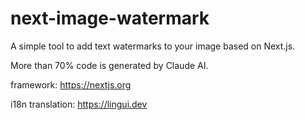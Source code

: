 # next-image-watermark

A simple tool to add text watermarks to your image based on Next.js.

More than 70% code is generated by Claude AI.

framework: https://nextjs.org

i18n translation: https://lingui.dev
